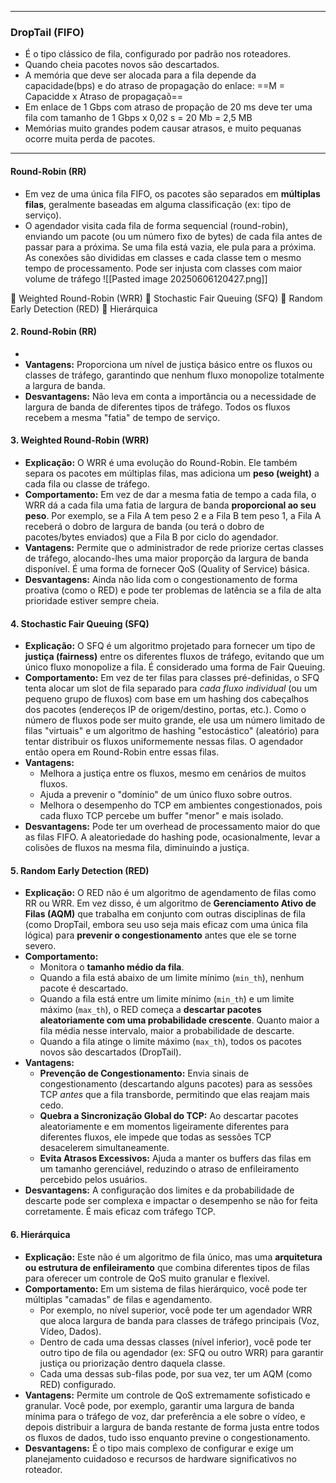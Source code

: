 
---
### **DropTail (FIFO)**
- É o tipo clássico de fila, configurado por padrão nos roteadores. 
- Quando cheia pacotes novos são descartados.
- A memória que deve ser alocada para a fila depende da capacidade(bps) e do atraso de propagação do enlace: ==M = Capacidde x Atraso de propagaçaõ== 
- Em enlace de 1 Gbps com atraso de propação de 20 ms deve ter uma fila com tamanho de 1 Gbps x 0,02 s = 20 Mb = 2,5 MB
- Memórias muito grandes podem causar atrasos, e muito pequanas ocorre muita perda de pacotes.
---
#### **Round-Robin (RR)**
- Em vez de uma única fila FIFO, os pacotes são separados em **múltiplas filas**, geralmente baseadas em alguma classificação (ex: tipo de serviço).
- O agendador visita cada fila de forma sequencial (round-robin), enviando um pacote (ou um número fixo de bytes) de cada fila antes de passar para a próxima. Se uma fila está vazia, ele pula para a próxima.
As conexões são divididas em classes e cada classe tem o mesmo tempo de processamento. Pode ser injusta com classes com maior volume de tráfego
![[Pasted image 20250606120427.png]]

 Weighted Round-Robin (WRR)
 Stochastic Fair Queuing (SFQ)
 Random Early Detection (RED)
 Hierárquica

#### 2. Round-Robin (RR)
-
- **Vantagens:** Proporciona um nível de justiça básico entre os fluxos ou classes de tráfego, garantindo que nenhum fluxo monopolize totalmente a largura de banda.
- **Desvantagens:** Não leva em conta a importância ou a necessidade de largura de banda de diferentes tipos de tráfego. Todos os fluxos recebem a mesma "fatia" de tempo de serviço.

#### 3. Weighted Round-Robin (WRR)

- **Explicação:** O WRR é uma evolução do Round-Robin. Ele também separa os pacotes em múltiplas filas, mas adiciona um **peso (weight)** a cada fila ou classe de tráfego.
- **Comportamento:** Em vez de dar a mesma fatia de tempo a cada fila, o WRR dá a cada fila uma fatia de largura de banda **proporcional ao seu peso**. Por exemplo, se a Fila A tem peso 2 e a Fila B tem peso 1, a Fila A receberá o dobro de largura de banda (ou terá o dobro de pacotes/bytes enviados) que a Fila B por ciclo do agendador.
- **Vantagens:** Permite que o administrador de rede priorize certas classes de tráfego, alocando-lhes uma maior proporção da largura de banda disponível. É uma forma de fornecer QoS (Quality of Service) básica.
- **Desvantagens:** Ainda não lida com o congestionamento de forma proativa (como o RED) e pode ter problemas de latência se a fila de alta prioridade estiver sempre cheia.

#### 4. Stochastic Fair Queuing (SFQ)

- **Explicação:** O SFQ é um algoritmo projetado para fornecer um tipo de **justiça (fairness)** entre os diferentes fluxos de tráfego, evitando que um único fluxo monopolize a fila. É considerado uma forma de Fair Queuing.
- **Comportamento:** Em vez de ter filas para classes pré-definidas, o SFQ tenta alocar um slot de fila separado para _cada fluxo individual_ (ou um pequeno grupo de fluxos) com base em um hashing dos cabeçalhos dos pacotes (endereços IP de origem/destino, portas, etc.). Como o número de fluxos pode ser muito grande, ele usa um número limitado de filas "virtuais" e um algoritmo de hashing "estocástico" (aleatório) para tentar distribuir os fluxos uniformemente nessas filas. O agendador então opera em Round-Robin entre essas filas.
- **Vantagens:**
    - Melhora a justiça entre os fluxos, mesmo em cenários de muitos fluxos.
    - Ajuda a prevenir o "domínio" de um único fluxo sobre outros.
    - Melhora o desempenho do TCP em ambientes congestionados, pois cada fluxo TCP percebe um buffer "menor" e mais isolado.
- **Desvantagens:** Pode ter um overhead de processamento maior do que as filas FIFO. A aleatoriedade do hashing pode, ocasionalmente, levar a colisões de fluxos na mesma fila, diminuindo a justiça.

#### 5. Random Early Detection (RED)

- **Explicação:** O RED não é um algoritmo de agendamento de filas como RR ou WRR. Em vez disso, é um algoritmo de **Gerenciamento Ativo de Filas (AQM)** que trabalha em conjunto com outras disciplinas de fila (como DropTail, embora seu uso seja mais eficaz com uma única fila lógica) para **prevenir o congestionamento** antes que ele se torne severo.
- **Comportamento:**
    - Monitora o **tamanho médio da fila**.
    - Quando a fila está abaixo de um limite mínimo (`min_th`), nenhum pacote é descartado.
    - Quando a fila está entre um limite mínimo (`min_th`) e um limite máximo (`max_th`), o RED começa a **descartar pacotes aleatoriamente com uma probabilidade crescente**. Quanto maior a fila média nesse intervalo, maior a probabilidade de descarte.
    - Quando a fila atinge o limite máximo (`max_th`), todos os pacotes novos são descartados (DropTail).
- **Vantagens:**
    - **Prevenção de Congestionamento:** Envia sinais de congestionamento (descartando alguns pacotes) para as sessões TCP _antes_ que a fila transborde, permitindo que elas reajam mais cedo.
    - **Quebra a Sincronização Global do TCP:** Ao descartar pacotes aleatoriamente e em momentos ligeiramente diferentes para diferentes fluxos, ele impede que todas as sessões TCP desacelerem simultaneamente.
    - **Evita Atrasos Excessivos:** Ajuda a manter os buffers das filas em um tamanho gerenciável, reduzindo o atraso de enfileiramento percebido pelos usuários.
- **Desvantagens:** A configuração dos limites e da probabilidade de descarte pode ser complexa e impactar o desempenho se não for feita corretamente. É mais eficaz com tráfego TCP.

#### 6. Hierárquica

- **Explicação:** Este não é um algoritmo de fila único, mas uma **arquitetura ou estrutura de enfileiramento** que combina diferentes tipos de filas para oferecer um controle de QoS muito granular e flexível.
- **Comportamento:** Em um sistema de filas hierárquico, você pode ter múltiplas "camadas" de filas e agendamento.
    - Por exemplo, no nível superior, você pode ter um agendador WRR que aloca largura de banda para classes de tráfego principais (Voz, Vídeo, Dados).
    - Dentro de cada uma dessas classes (nível inferior), você pode ter outro tipo de fila ou agendador (ex: SFQ ou outro WRR) para garantir justiça ou priorização dentro daquela classe.
    - Cada uma dessas sub-filas pode, por sua vez, ter um AQM (como RED) configurado.
- **Vantagens:** Permite um controle de QoS extremamente sofisticado e granular. Você pode, por exemplo, garantir uma largura de banda mínima para o tráfego de voz, dar preferência a ele sobre o vídeo, e depois distribuir a largura de banda restante de forma justa entre todos os fluxos de dados, tudo isso enquanto previne o congestionamento.
- **Desvantagens:** É o tipo mais complexo de configurar e exige um planejamento cuidadoso e recursos de hardware significativos no roteador.